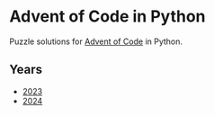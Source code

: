 # Advent of Code in Python

Puzzle solutions for [Advent of Code](https://adventofcode.com/) in Python.

## Years

- [2023]()
- [2024]()

